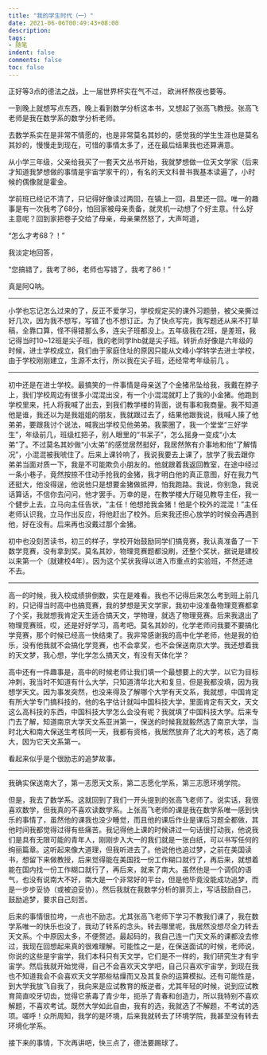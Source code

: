 ```yaml
---
title: "我的学生时代（一）"
date: 2021-06-06T00:49:43+08:00
description:
tags:
- 随笔
indent: false
comments: false
toc: false
---
```


正好等3点的德法之战，上一届世界杯实在气不过， 欧洲杯熬夜也要等。



一到晚上就想写点东西，晚上看到数学分析这本书，又想起了张高飞教授。张高飞老师是我在数学系的数学分析老师。



去数学系实在是非常不情愿的，也是非常莫名其妙的，感觉我的学生生涯也是莫名其妙的，慢慢走到现在，可惜的事情太多了，还在最后结果我也还算满意。



从小学三年级，父亲给我买了一套天文丛书开始，我就梦想做一位天文学家（后来才知道我梦想做的事情是宇宙学家干的），有名的天文科普书我基本读遍了，小时候的偶像就是霍金。



学前班已经记不清了，只记得好像读过两回，在镇上一回，县里还一回。唯一的趣事是有一次我考了68分，怕回家被母亲责备，就灵机一动想了个好主意。什么好主意呢？回到家把卷子交给了母亲，母亲果然怒了，大声呵道，

“怎么才考68？！”

我淡定地回答，

“您搞错了，我考了86，老师也写错了，我考了86！”

真是阿Q呐。

---

小学也忘记怎么过来的了，反正不爱学习，学校规定买的课外习题册，被父亲撕过好几次，因为我不想写，写错了也不想订正。为了快点写完，我写题还从来不打草稿，全靠口算，怪不得错那么多，连尖子班都没上。五年级我在2班，是差班，我记得当时10~12班是尖子班，我的老同学lhb就是尖子班。转折点好像是六年级的时候，进士学校成立，我们由于家庭住址的原因只能从文峰小学转学去进士学校，由于学校刚刚建立，生源不太行，所以我在尖子班，还经常考年级前几 。

---

初中还是在进士学校。最搞笑的一件事情是母亲送了个金猪吊坠给我，我戴在脖子上，我们学校周边有很多小混混出没，有一个小混混就盯上了我的小金猪。他跑到学校里来，托人将我喊了出去，到我们教学楼的背面，说有事和我商量。我不知道他是谁，我还以为是我姐姐的朋友，我就跟过去了，结果他跟我说，我喊人揍了他弟弟，要跟我讨个说法，喊我出学校见他弟弟。我蒙圈了，我一个堂堂“三好学生”，年级前几，班级杠把子，别人眼里的“书呆子”，怎么摇身一变成“小太弟”了。不过莫名其妙做“小太弟”的感觉居然挺好，我居然煞有介事地和他“了解情况”，小混混被我唬住了。后来上课铃响了，我说我要去上课了，放学了我去跟你弟弟当面对质一下，我是不可能欺负小朋友的。他就跟着我返回教室，在途中经过一条小巷子，竟然按捺不住动手抢我的金猪，我才明白他的真正意图，好在我力气还挺大，他没得逞，他说他只是想要金猪做抵押，怕我跑路。我说，你别急，我说话算话，不信你去问问，他才罢手。万幸的是，在教学楼大厅碰见教导主任，我一个健步上去，立马向主任告状，“主任！他想抢我金猪！他是个校外的混混！”主任老师认识我，立马作出反应，将他赶出了校外。后来我还担心放学的时候会再遇到他，好在没有。后来再也没戴过那个金猪。



初中也没刻苦读书，初三的样子，学校开始鼓励同学们搞竞赛，我认真准备了一下数学竞赛，没有拿到奖。莫名其妙，物理竞赛题都没刷，还整个奖状，据说是建校以来第一个（就建校4年）。因为这个奖状我得以进入市重点的实验班，不然还进不去。

---

高一的时候，我入校成绩排倒数，实在是难看。我也不记得后来怎么考到班上前几的，只记得当时高中也搞竞赛，我的梦想是天文学家，我初中没准备物理竞赛都拿了个奖，我就想我肯定天生适合搞天文，学物理，就选了物理竞赛。后来我退出了物理竞赛班，哎，还是好好学习，高考吧。莫名其妙的，化学老师问我要不要搞化学竞赛，那个时候已经高一快结束了。我非常感谢我的高中化学老师，他是我的伯乐，没有他我就不会搞化学竞赛，也不会拿奖，也不会保送南京大学。我还想着我的天文梦，我心想，学化学怎么搞天文，有没有天体化学？



高中还有一件趣事是，高中的时候老师让我们填一个最想要上的大学，以它为目标冲刺，我当时不知道有什么大学，只知道清华北大和复旦，但是我都没填，因为我想学天文。因为事发突然，也没来得及了解哪个大学有天文系，我就想，中国肯定有所大学专门搞科技的，他的名字估计就叫中国科技大学，里面肯定有天文，天文这么高科技的东西，中国科技大学怎么会没有呢？我就填了中国科技大学。后来专门去了解，知道南京大学天文系亚洲第一，保送的时候我就毅然选了南京大学，当时北大和南大保送生考核同一天，我都有资格，我居然放弃了北大的考核，选了南大，因为它天文系第一。



看起来似乎是个很励志的追梦故事。

---

我确实保送南大了，第一志愿天文系，第二志愿化学系，第三志愿环境学院。



但是，我去了数学系。这就回到了我们一开头提到的张高飞老师了。说实话，我很喜欢数学，但我真的不喜欢读数学系。上张高飞老师的课是我在数学系唯一感到快乐的事情了，虽然他的课我也没少睡觉，而且他的课后作业是课后习题全都做，其他时间我都觉得过得有些痛苦。我记得他上课的时候讲过一句话很打动我，他说我们是具有无限可能的青年人，刚刚步入大一的我们就是一张白纸，可以书写任何的绚丽篇章。这听起来像大道理，但我听进去了。他说他也追过梦，之前在美国读书，想留下来做教授，后来觉得能在美国找一份工作糊口就行了，再后来，就想着能在国内找一份工作糊口就行了，再后来，就来了南大。虽然他是一个调侃的语气，也没有说南大不好，南大是一个非常好的平台，但是他毕竟没能成功追梦，而是一步步妥协（或被迫妥协）。然后我就在我数学分析的扉页上，写话鼓励自己，鼓励追梦，要求自己刻苦。



后来的事情很拉垮，一点也不励志。尤其张高飞老师下学习不教我们课了，我在数学系唯一的快乐也没了，我动了转系的念头。转去哪里呢，我居然没想尽全力转去天文系。个中原因太多，不便赘述。最起码的，我自己连一门天文系的课都没去修过，我现在回想起来真的很难理解。可能性之一是，在保送面试的时候，老师说，你说的这些是宇宙学，我们本科只有天文学，它们是不一样的，我们研究生才有宇宙学。然后我就开始觉得，自己不会喜欢天文学吧，自己只喜欢宇宙学，到现在我也不知道我会不会喜欢天文学那些枯燥而又及其复杂的运算模拟。还有可能性是，到大学我放飞自我了，我向来是应试教育的叛逆者，尤其年轻的时候，说到应试教育简直咬牙切齿，觉得它荼毒了青少年，扼杀了青春和创造力，所以我特别不喜欢解题，不喜欢考试。既然大学如此自由，我有的选，我就选了不解题，不考试的选项。嗟呼！众所周知，我学的是环境，后来我就转去了环境学院，我甚至没有转去环境化学系。



接下来的事情，下次再讲吧，快三点了，德法要踢球了。

